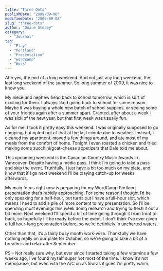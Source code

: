 ```yaml
---
title: "Three Dots"
publishDate: "2009-09-08"
modifiedDate: "2009-09-08"
slug: "three-dots"
author: "Duane Storey"
category:
  - "Journal"
tag:
  - "Play"
  - "Portland"
  - "Presentation"
  - "wordcamp"
  - "Work"
---
```


Ahh yes, the end of a long weekend. And not just any long weekend, the last long weekend of the summer. So long summer of 2009, it was nice to know you.

My niece and nephew head back to school tomorrow, which is sort of exciting for them. I always liked going back to school for some reason. Maybe it was buying a whole new batch of school supplies, or seeing some of your friends again after a summer apart. Granted, after about a week I was sick of the new year, but that first week was usually fun.

As for me, I took it pretty easy this weekend. I was originally supposed to go camping, but opted out of that at the last minute due to weather. Instead, I cleaned my apartment, moved a few things around, and ate most of my meals from the comfort of home. Tonight I even roasted a chicken and tried making some zucchini/goat-cheese appetizers that Dale told me about.

This upcoming weekend is the Canadian Country Music Awards in Vancouver. Despite having a media pass, I think I’m going to take a pass and skip the event. Truthfully, I just have a bit too much on my plate, and know that if I go next weekend I’ll be playing catch-up for weeks afterwards.

My main focus right now is preparing for my WordCamp Portland presentation that’s rapidly approaching. For some reason I thought I’d be only speaking for a half-hour, but turns out I have a full-hour slot, which means I need to add a pile of more content to my presentation. So I’ll be spending most evenings this week doing research and trying to flesh it out a bit more. Next weekend I’ll spend a bit of time going through it from front to back, so hopefully I’ll be ready before the event. I don’t think I’ve ever given a full hour-long presentation before, so we’re definitely in uncharted waters.

Other than that, it’s a fairly busy month work-wise. Thankfully we have nothing really on our plate for October, so we’re going to take a bit of a breather and relax after September.

PS – Not really sure why, but ever since I started taking a few vitamins a few weeks ago, I’ve found myself super hot most of the time. I know it’s not menopause, but even with the A/C on as low as it goes I’m pretty warm.